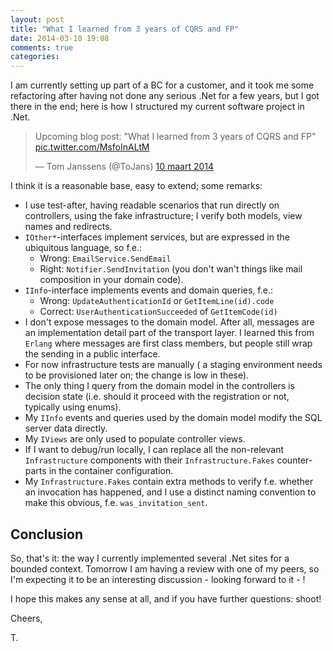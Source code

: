 ```yaml
---
layout: post
title: "What I learned from 3 years of CQRS and FP"
date: 2014-03-10 19:08
comments: true
categories: 
---
```


I am currently setting up part of a BC for a customer, and it took me some refactoring after having not done any serious .Net for a few years, 
but I got there in the end; here is how I structured my current software project in .Net.

<blockquote class="twitter-tweet" lang="nl"><p>Upcoming blog post: &quot;What I learned from 3 years of CQRS and FP&quot; <a href="http://t.co/MsfoInALtM">pic.twitter.com/MsfoInALtM</a></p>&mdash; Tom Janssens (@ToJans) <a href="https://twitter.com/ToJans/statuses/443087149148041216">10 maart 2014</a></blockquote>
<script async src="//platform.twitter.com/widgets.js" charset="utf-8"></script>

I think it is a reasonable base, easy to extend; some remarks:

- I use test-after, having readable scenarios that run directly on controllers, using the fake infrastructure; I verify both models, 
view names and redirects.
- `IOther*`-interfaces implement services, but are expressed in the ubiquitous language, so f.e.:
	- Wrong: `EmailService.SendEmail`
	- Right: `Notifier.SendInvitation` (you don't wan't things like mail composition in your domain code).
- `IInfo`-interface implements events and domain queries, f.e.:
	- Wrong: `UpdateAuthenticationId` or `GetItemLine(id).code`
	- Correct: `UserAuthenticationSucceeded` of `GetItemCode(id)`
- I don't expose messages to the domain model. After all, messages are an implementation detail part of the transport layer. I learned this from `Erlang` 
where messages are first class members, but people still wrap the sending in a public interface.
- For now infrastructure tests are manually ( a staging environment needs to be provisioned later on; the change is low in these).
- The only thing I query from the domain model in the controllers is decision state (i.e. should it proceed with the registration or not, typically 
using enums).
- My `IInfo` events and queries used by the domain model modify the SQL server data directly.
- My `IViews` are only used to populate controller views.
- If I want to debug/run locally, I can replace all the non-relevant `Infrastructure` components with their `Infrastructure.Fakes` counter-parts in 
the container configuration.
- My `Infrastructure.Fakes` contain extra methods to verify f.e. whether an invocation has happened, and I use a distinct naming convention to make this
obvious, f.e. `was_invitation_sent`.

## Conclusion

So, that's it: the way I currently implemented several .Net sites for a bounded context. Tomorrow I am having a review with one of my peers, so I'm 
expecting it to be an interesting discussion - looking forward to it - !

I hope this makes any sense at all, and if you have further questions: shoot!

Cheers,

T.
